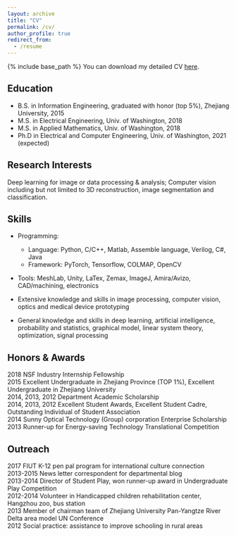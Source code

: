 ```yaml
---
layout: archive
title: "CV"
permalink: /cv/
author_profile: true
redirect_from:
  - /resume
---
```


{% include base_path %}
You can download my detailed CV [here](https://drive.google.com/file/d/18dKWZ2GhzJclrxPxLdu4MlJA3VlOBouz/view?usp=sharing).

Education
-------------
* B.S. in Information Engineering, graduated with honor (top 5%), Zhejiang University, 2015
* M.S. in Electrical Engineering, Univ. of Washington, 2018
* M.S. in Applied Mathematics, Univ. of Washington, 2018
* Ph.D in Electrical and Computer Engineering, Univ. of Washington, 2021 (expected)
  
Research Interests
-------------
Deep learning for image or data processing & analysis; Computer vision including but not limited to 3D reconstruction, image segmentation and classification.

  
Skills
-------------
* Programming:
    * Language: Python, C/C++, Matlab, Assemble language, Verilog, C#, Java
    * Framework: PyTorch, Tensorflow, COLMAP, OpenCV
    
* Tools: MeshLab, Unity, LaTex, Zemax, ImageJ, Amira/Avizo, CAD/machining, electronics

* Extensive knowledge and skills in image processing, computer vision, optics and medical device prototyping

* General knowledge and skills in deep learning, artificial intelligence, probability and statistics, graphical model, linear system theory, optimization, signal processing

Honors & Awards
-------------
2018                        NSF Industry Internship Fellowship          
2015                        Excellent Undergraduate in Zhejiang Province (TOP 1%), Excellent Undergraduate in Zhejiang University         
2014, 2013, 2012    Department Academic Scholarship         
2014, 2013, 2012    Excellent Student Awards, Excellent Student Cadre, Outstanding Individual of Student Association  
2014                        Sunny Optical Technology (Group) corporation Enterprise Scholarship                 
2013                        Runner-up for Energy-saving Technology Translational Competition    

Outreach
-------------
2017            FIUT K-12 pen pal program for international culture connection                                        
2013-2015   News letter correspondent for departmental blog                                                              
2013-2014   Director of Student Play, won runner-up award in Undergraduate Play Competition         
2012-2014   Volunteer in Handicapped children rehabilitation center, Hangzhou zoo, bus station        
2013            Member of chairman team of Zhejiang University Pan-Yangtze River Delta area model UN Conference        
2012            Social practice: assistance to improve schooling in rural areas                                         

